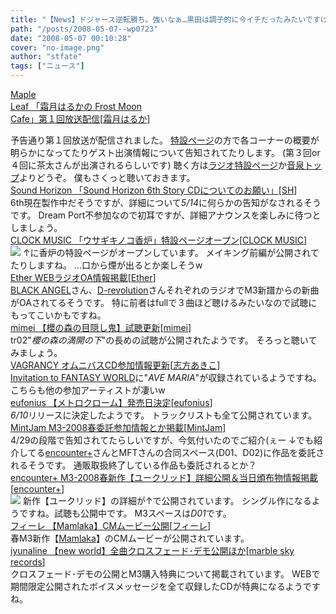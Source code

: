 ```yaml
---
title: "【News】ドジャース逆転勝ち。強いなぁ…黒田は調子的に今イチだったみたいですけどね"
path: "/posts/2008-05-07--wp0723"
date: "2008-05-07 00:10:28"
cover: "no-image.png"
author: "stfate"
tags: ["ニュース"]
---
```


<style type="text/css">
<!--
p {white-space: pre-wrap};
-->
</style>

<a class="topics" href="http://shimotsukin.com/" target="_blank">Maple Leaf 「霜月はるかの Frost Moon Cafe」第１回放送配信</a><span class="junre">[<a href="http://shimotsukin.com/" target="_blank">霜月はるか</a>]</span>
<div class="news">予告通り第１回放送が配信されました。
<a href="http://www.timerocket.co.jp/fmc/" target="_blank">特設ページ</a>の方で各コーナーの概要が明らかになってたりゲスト出演情報について告知されてたりします。
(第３回or４回に茶太さんが出演されるらしいです)
聴く方は<a href="http://www.timerocket.co.jp/fmc/" target="_blank">ラジオ特設ページ</a>か<a href="http://www.onsen.ag/" target="_blank">音泉トップ</a>よりどうぞ。
僕もさくっと聴いておきます。</div>
<a class="topics" href="http://www.soundhorizon.com/" target="_blank">Sound Horizon 「Sound Horizon 6th Story CDについてのお願い」</a><span class="junre">[<a href="http://www.soundhorizon.com/" target="_blank">SH</a>]</span>
<div class="news">6th現在製作中だそうですが、詳細について<em>5/14</em>に何らかの告知がなされるそうです。
Dream Port不参加なので初耳ですが、詳細アナウンスを楽しみに待つとしましょう。</div>
<a class="topics" href="http://www.clock-music.com/usakino/index.html" target="_blank">CLOCK MUSIC 「ウサギキノコ香炉」特設ページオープン</a><span class="junre">[<a href="http://www.clock-music.com/" target="_blank">CLOCK MUSIC</a>]</span>
<div class="news"><a href="http://www.clock-music.com/usakino/index.html" target="_blank"><img src="http://stfate.net/img/kouro_bana_big.jpg"></a>
↑に香炉の特設ページがオープンしています。
メイキング前編が公開されてたりしますね。
…口から煙が出るとか楽しそうw</div>
<a class="topics" href="http://www.ether-music.com/" target="_blank">Ether WEBラジオOA情報掲載</a><span class="junre">[<a href="http://www.ether-music.com/" target="_blank">Ether</a>]</span>
<div class="news"><a href="http://blackangel.main.jp/index.php" target="_blank">BLACK ANGEL</a>さん、<a href="http://pod.ladio.livedoor.com/mystation/?lid=d_revo" target="_blank">D-revolution</a>さんそれぞれのラジオでM3新譜からの新曲がOAされてるそうです。
特に前者はfullで３曲ほど聴けるみたいなので試聴にもってこいかもですね。</div>
<a class="topics" href="http://totsu-kuni.net/" target="_blank">mimei 【櫻の森の目隠し鬼】試聴更新</a><span class="junre">[<a href="http://totsu-kuni.net/" target="_blank">mimei</a>]</span>
<div class="news">tr02"<em>櫻の森の満開の下</em>"の長めの試聴が公開されたようです。
そろっと聴いてみましょう。</div>
<a class="topics" href="http://www.vagrancy.jp/" target="_blank">VAGRANCY オムニバスCD参加情報更新</a><span class="junre">[<a href="http://www.vagrancy.jp/" target="_blank">志方あきこ</a>]</span>
<div class="news"><a href="http://hats.excite.co.jp/p/disco7/" target="_blank">Invitation to FANTASY WORLD</a>に"<em>AVE MARIA</em>"が収録されているようですね。
こちらも他の参加アーティストが凄いw</div>
<a class="topics" href="http://eufonius.net/" target="_blank">eufonius 【メトロクローム】発売日決定</a><span class="junre">[<a href="http://eufonius.net/" target="_blank">eufonius</a>]</span>
<div class="news"><em>6/10</em>リリースに決定したようです。
トラックリストも全て公開されています。</div>
<a class="topics" href="http://www.mintjam.net/" target="_blank">MintJam M3-2008春委託参加情報とか掲載</a><span class="junre">[<a href="http://www.mintjam.net/" target="_blank">MintJam</a>]</span>
<div class="news">4/29の段階で告知されてたらしいですが、今気付いたのでご紹介(ぇー
↓でも紹介してる<a href="http://encounter-p.net/" target="_blank">encounter+</a>さんとMFTさんの合同スペース(D01、D02)に作品を委託されるそうです。
通販取扱終了している作品も委託されるとか？</div>
<a class="topics" href="http://encounter-p.net/" target="_blank">encounter+ M3-2008春新作【ユークリッド】詳細公開＆当日頒布物情報掲載</a><span class="junre">[<a href="http://encounter-p.net/" target="_blank">encounter+</a>]</span>
<div class="news"><a href="http://encounter-p.net/eu/index.html" target="_blank"><img src="http://encounter-p.net/eu/bana2.gif"></a>
新作【ユークリッド】の詳細が↑で公開されています。
シングル作になるようですね。試聴も公開中です。
M3スペースは<em>D01</em>です。</div>
<a class="topics" href="http://shule-aroon.sakura.ne.jp/filie/" target="_blank">フィーレ 【Mamlaka】CMムービー公開</a><span class="junre">[<a href="http://shule-aroon.sakura.ne.jp/filie/" target="_blank">フィーレ</a>]</span>
<div class="news">春M3新作【<a href="http://shule-aroon.sakura.ne.jp/filie/mamlaka/mam.html" target="_blank">Mamlaka</a>】のCMムービーが公開されています。</div>
<a class="topics" href="http://www.marbleskyrecords.com/newworld/" target="_blank">iyunaline 【new world】全曲クロスフェード･デモ公開ほか</a><span class="junre">[<a href="http://www.marbleskyrecords.com/" target="_blank">marble sky records</a>]</span>
<div class="news">クロスフェード･デモの公開とM3購入特典について掲載されています。
WEBで期間限定公開されたボイスメッセージを全て収録したCDが特典になるようですね。</div>

